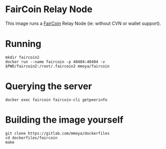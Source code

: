 # FairCoin Relay Node

This image runs a [FairCoin][1] Relay Node (ie: without CVN or wallet support).

# Running

```shell
mkdir faircoin2
docker run --name faircoin -p 40404:40404 -v $PWD/faircoin2:/root/.faircoin2 mmoya/faircoin
```

# Querying the server

```shell
docker exec faircoin faircoin-cli getpeerinfo
```

# Building the image yourself

```shell
git clone https://gitlab.com/mmoya/dockerfiles
cd dockerfiles/faircoin
make
```

[1]: https://chain.fair-coin.org/download/FairCoin2-white-paper-V1.1.pdf
